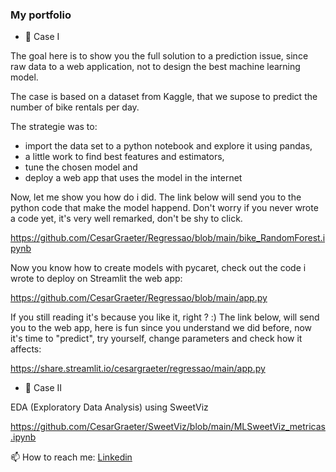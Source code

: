 ### My portfolio 

<!--
**CesarGraeter/CesarGraeter** is a ✨ _special_ ✨ repository because its `README.md` (this file) appears on your GitHub profile.

Here are some ideas to get you started:

- 🔭 I’m currently working on machine learning models
- 🌱 I’m currently learning ways to score models
- 👯 I’m looking to collaborate on ML
- 🤔 I’m looking for help with TensorFlow
- 💬 Ask me about business intelligence
- 📫 How to reach me: [...](https://www.linkedin.com/in/cesargraeter/)
-->

- 🔭 Case I

The goal here is to show you the full solution to a prediction issue, since raw data to a web application, not to design the best machine learning model.

The case is based on a dataset from Kaggle, that we supose to predict the number of bike rentals per day.

The strategie was to:
  - import the data set to a python notebook and explore it using pandas,
  - a little work to find best features and estimators,
  - tune the chosen model and
  - deploy a web app that uses the model in the internet

Now, let me show you how do i did. The link below will send you to the python code that make the model happend. Don't worry if you never wrote a code yet, it's very well remarked, don't be shy to click.

https://github.com/CesarGraeter/Regressao/blob/main/bike_RandomForest.ipynb

Now you know how to create models with pycaret, check out the code i wrote to deploy on Streamlit the web app:

https://github.com/CesarGraeter/Regressao/blob/main/app.py

If you still reading it's because you like it, right ? :) The link below, will send you to the web app, here is fun since you understand we did before, now it's time to "predict", try yourself, change parameters and check how it affects:

https://share.streamlit.io/cesargraeter/regressao/main/app.py


  
- 🔭 Case II

EDA (Exploratory Data Analysis) using SweetViz

https://github.com/CesarGraeter/SweetViz/blob/main/MLSweetViz_metricas.ipynb

📫 How to reach me: [Linkedin](https://www.linkedin.com/in/cesargraeter/)

